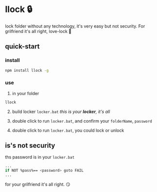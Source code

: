 # llock :lock:

lock folder without any technology, it's very easy but not security. For grilfriend it's all right, love-lock :love_letter:

## quick-start

### install

```bash
npm install llock -g
```

### use

1. in your folder

```bash
llock
```

2. build locker `locker.bat` *this is your **locker**, it's all*

3. double click to run `locker.bat`, and confirm your `folderName`, `password`

4. double click to run `locker.bat`, you could lock or unlock

## is's not security

ths password is in your `locker.bat`

```bash
...
if NOT %pass%== <password> goto FAIL
...
```

for your grilfriend it's all right. :smirk: 

